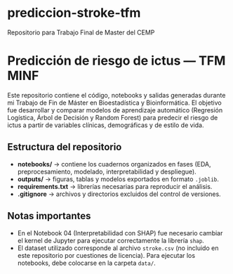# prediccion-stroke-tfm
Repositorio para Trabajo Final de Master del CEMP
# Predicción de riesgo de ictus — TFM MINF

Este repositorio contiene el código, notebooks y salidas generadas durante mi Trabajo de Fin de Máster en Bioestadística y Bioinformática. El objetivo fue desarrollar y comparar modelos de aprendizaje automático (Regresión Logística, Árbol de Decisión y Random Forest) para predecir el riesgo de ictus a partir de variables clínicas, demográficas y de estilo de vida.

## Estructura del repositorio
- **notebooks/** → contiene los cuadernos organizados en fases (EDA, preprocesamiento, modelado, interpretabilidad y despliegue).
- **outputs/** → figuras, tablas y modelos exportados en formato `.joblib`.
- **requirements.txt** → librerías necesarias para reproducir el análisis.
- **.gitignore** → archivos y directorios excluidos del control de versiones.

## Notas importantes
- En el Notebook 04 (Interpretabilidad con SHAP) fue necesario cambiar el kernel de Jupyter para ejecutar correctamente la librería `shap`.  
- El dataset utilizado corresponde al archivo `stroke.csv` (no incluido en este repositorio por cuestiones de licencia). Para ejecutar los notebooks, debe colocarse en la carpeta `data/`.

